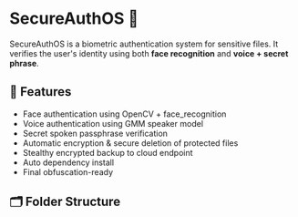 # SecureAuthOS 🔐

SecureAuthOS is a biometric authentication system for sensitive files. It verifies the user's identity using both **face recognition** and **voice + secret phrase**.

## 🧠 Features

- Face authentication using OpenCV + face_recognition
- Voice authentication using GMM speaker model
- Secret spoken passphrase verification
- Automatic encryption & secure deletion of protected files
- Stealthy encrypted backup to cloud endpoint
- Auto dependency install
- Final obfuscation-ready

## 🗂 Folder Structure

